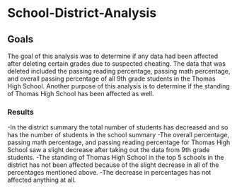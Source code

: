 # School-District-Analysis
## Goals
The goal of this analysis was to determine if any data had been affected after deleting certain grades due to suspected cheating. The data that was deleted included the passing reading percentage, passing math percentage, and overall passing percentage of all 9th grade students in the Thomas High School. 
Another purpose of this analysis is to determine if the standing of Thomas High School has been affected as well.
### Results
-In the district summary the total number of students has decreased and so has the number of students in the school summary
-The overall percentage, passing math percentage, and passing reading percentage for Thomas High School saw a slight decrease after taking out the data from 9th grade students.
-The standing of Thomas High School in the top 5 schools in the district has not been affected because of the slight decrease in all of the percentages mentioned above.
-The decrease in percentages has not affected anything at all.
